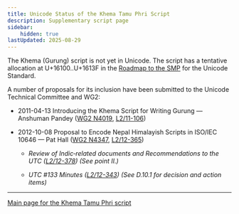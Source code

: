 ```yaml
---
title: Unicode Status of the Khema Tamu Phri Script
description: Supplementary script page
sidebar:
    hidden: true
lastUpdated: 2025-08-29
---
```


The Khema (Gurung) script is not yet in Unicode. The script has a tentative allocation at U+16100..U+1613F in the [Roadmap to the SMP](http://www.unicode.org/roadmaps/smp/) for the Unicode Standard.

[comment]: # (end of intro)

[comment]: # (start of blocks)

[comment]: # (end of blocks)

[comment]: # (start of chars)

[comment]: # (end of chars)

[comment]: # (start of rest)

A number of proposals for its inclusion have been submitted to the Unicode Technical Committee and WG2:

- 2011-04-13 Introducing the Khema Script for Writing Gurung — Anshuman Pandey ([WG2 N4019](https://www.unicode.org/wg2/docs/n4019.pdf), [L2/11-106](http://www.unicode.org/cgi-bin/GetMatchingDocs.pl?L2/11-106))

- 2012-10-08 Proposal to Encode Nepal Himalayish Scripts in ISO/IEC 10646 — Pat Hall ([WG2 N4347](https://www.unicode.org/wg2/docs/n4347.pdf), [L2/12-365](http://www.unicode.org/cgi-bin/GetMatchingDocs.pl?L2/12-365))

  - _Review of Indic‐related documents and Recommendations to the UTC ([L2/12-378](http://www.unicode.org/cgi-bin/GetMatchingDocs.pl?L2/12-378)) (See point II.)_

  - _UTC #133 Minutes ([L2/12-343](http://www.unicode.org/L2/L2012/12343.htm)) (See D.10.1 for decision and action items)_



<hr/>

[Main page for the Khema Tamu Phri script](/scrlang/scripts/qa07)

